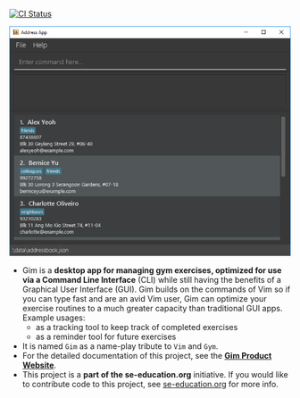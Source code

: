 [![CI Status](https://github.com/se-edu/exercisetracker-level3/workflows/Java%20CI/badge.svg)](https://github.com/AY2223S1-CS2103T-T15-4/tp/actions)

![Ui](docs/images/default_Ui.png)

* Gim is a **desktop app for managing gym exercises, optimized for use via a Command Line Interface** (CLI) while still having the benefits of a Graphical User Interface (GUI). Gim builds on the commands of Vim so if you can type fast and are an avid Vim user, Gim can optimize your exercise routines to a much greater capacity than traditional GUI apps.
  Example usages:
  * as a tracking tool to keep track of completed exercises
  * as a reminder tool for future exercises
* It is named `Gim` as a name-play tribute to `Vim` and `Gym`.
* For the detailed documentation of this project, see the **[Gim Product Website](https://ay2223s1-cs2103t-t15-4.github.io/tp/)**.
* This project is a **part of the se-education.org** initiative. If you would like to contribute code to this project, see [se-education.org](https://se-education.org#https://se-education.org/#contributing) for more info.
